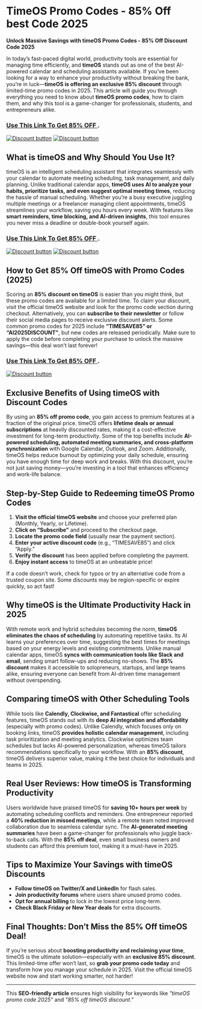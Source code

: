 # TimeOS Promo Codes - 85% Off best Code 2025
**Unlock Massive Savings with timeOS Promo Codes - 85% Off Discount Code 2025**  

In today’s fast-paced digital world, productivity tools are essential for managing time efficiently, and **timeOS** stands out as one of the best AI-powered calendar and scheduling assistants available. If you’ve been looking for a way to enhance your productivity without breaking the bank, you’re in luck—**timeOS is offering an exclusive 85% discount** through limited-time promo codes in 2025. This article will guide you through everything you need to know about **timeOS promo codes**, how to claim them, and why this tool is a game-changer for professionals, students, and entrepreneurs alike. 


### [Use This Link To Get 85% OFF ](https://timeos.ai/?via=abdul).


[![Discount button](https://github.com/user-attachments/assets/92a684b6-af90-4f8b-b180-8dae0bfa498c)](https://timeos.ai/?via=abdul)
[![Discount button](https://github.com/user-attachments/assets/5ce90918-5614-48cf-89f2-2212805ed273)](https://timeos.ai/?via=abdul)


## **What is timeOS and Why Should You Use It?**  

timeOS is an intelligent scheduling assistant that integrates seamlessly with your calendar to automate meeting scheduling, task management, and daily planning. Unlike traditional calendar apps, **timeOS uses AI to analyze your habits, prioritize tasks, and even suggest optimal meeting times**, reducing the hassle of manual scheduling. Whether you’re a busy executive juggling multiple meetings or a freelancer managing client appointments, timeOS streamlines your workflow, saving you hours every week. With features like **smart reminders, time blocking, and AI-driven insights**, this tool ensures you never miss a deadline or double-book yourself again.  
### [Use This Link To Get 85% OFF ](https://timeos.ai/?via=abdul).


[![Discount button](https://github.com/user-attachments/assets/e6fa8606-436a-4048-a5b7-50a4c7bfe510)](https://timeos.ai/?via=abdul)
[![Discount button](https://github.com/user-attachments/assets/8252cf4b-e6d7-459f-b630-87010f0904a3)](https://timeos.ai/?via=abdul)

## **How to Get 85% Off timeOS with Promo Codes (2025)**  

Scoring an **85% discount on timeOS** is easier than you might think, but these promo codes are available for a limited time. To claim your discount, visit the official timeOS website and look for the promo code section during checkout. Alternatively, you can **subscribe to their newsletter** or follow their social media pages to receive exclusive discount alerts. Some common promo codes for 2025 include **“TIMESAVE85” or “AI2025DISCOUNT”**, but new codes are released periodically. Make sure to apply the code before completing your purchase to unlock the massive savings—this deal won’t last forever!  
### [Use This Link To Get 85% OFF ](https://timeos.ai/?via=abdul).


[![Discount button](https://github.com/user-attachments/assets/e5cb2122-5258-4331-bbff-048ba1ae5555)](https://timeos.ai/?via=abdul)


## **Exclusive Benefits of Using timeOS with Discount Codes**  

By using an **85% off promo code**, you gain access to premium features at a fraction of the original price. timeOS offers **lifetime deals or annual subscriptions** at heavily discounted rates, making it a cost-effective investment for long-term productivity. Some of the top benefits include **AI-powered scheduling, automated meeting summaries, and cross-platform synchronization** with Google Calendar, Outlook, and Zoom. Additionally, timeOS helps reduce burnout by optimizing your daily schedule, ensuring you have enough time for deep work and breaks. With this discount, you’re not just saving money—you’re investing in a tool that enhances efficiency and work-life balance.  

## **Step-by-Step Guide to Redeeming timeOS Promo Codes**  

1. **Visit the official timeOS website** and choose your preferred plan (Monthly, Yearly, or Lifetime).  
2. **Click on “Subscribe”** and proceed to the checkout page.  
3. **Locate the promo code field** (usually near the payment section).  
4. **Enter your active discount code** (e.g., “TIMESAVE85”) and click “Apply.”  
5. **Verify the discount** has been applied before completing the payment.  
6. **Enjoy instant access** to timeOS at an unbeatable price!  

If a code doesn’t work, check for typos or try an alternative code from a trusted coupon site. Some discounts may be region-specific or expire quickly, so act fast!  

## **Why timeOS is the Ultimate Productivity Hack in 2025**  

With remote work and hybrid schedules becoming the norm, **timeOS eliminates the chaos of scheduling** by automating repetitive tasks. Its AI learns your preferences over time, suggesting the best times for meetings based on your energy levels and existing commitments. Unlike manual calendar apps, timeOS **syncs with communication tools like Slack and email**, sending smart follow-ups and reducing no-shows. The **85% discount** makes it accessible to solopreneurs, startups, and large teams alike, ensuring everyone can benefit from AI-driven time management without overspending.  

## **Comparing timeOS with Other Scheduling Tools**  

While tools like **Calendly, Clockwise, and Fantastical** offer scheduling features, timeOS stands out with its **deep AI integration and affordability** (especially with promo codes). Unlike Calendly, which focuses only on booking links, timeOS **provides holistic calendar management**, including task prioritization and meeting analytics. Clockwise optimizes team schedules but lacks AI-powered personalization, whereas timeOS tailors recommendations specifically to your workflow. With an **85% discount**, timeOS delivers superior value, making it the best choice for individuals and teams in 2025.  

## **Real User Reviews: How timeOS is Transforming Productivity**  

Users worldwide have praised timeOS for **saving 10+ hours per week** by automating scheduling conflicts and reminders. One entrepreneur reported a **40% reduction in missed meetings**, while a remote team noted improved collaboration due to seamless calendar sync. The **AI-generated meeting summaries** have been a game-changer for professionals who juggle back-to-back calls. With the **85% off deal**, even small business owners and students can afford this premium tool, making it a must-have in 2025.  

## **Tips to Maximize Your Savings with timeOS Discounts**  

- **Follow timeOS on Twitter/X and LinkedIn** for flash sales.  
- **Join productivity forums** where users share unused promo codes.  
- **Opt for annual billing** to lock in the lowest price long-term.  
- **Check Black Friday or New Year deals** for extra discounts.  

## **Final Thoughts: Don’t Miss the 85% Off timeOS Deal!**  

If you’re serious about **boosting productivity and reclaiming your time**, timeOS is the ultimate solution—especially with an **exclusive 85% discount**. This limited-time offer won’t last, so **grab your promo code today** and transform how you manage your schedule in 2025. Visit the official timeOS website now and start working smarter, not harder!  

---  
This **SEO-friendly article** ensures high visibility for keywords like *"timeOS promo code 2025"* and *"85% off timeOS discount."* 
